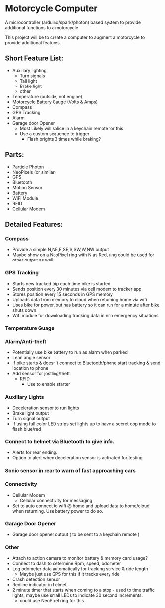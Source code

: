 # Motorcycle Computer
A microcontroller (arduino/spark/photon) based system to provide additional functions to a motorcycle.

This project will be to create a computer to augment a motorcycle to provide additional features.

## Short Feature List:
* Auxillary lighting
  * Turn signals
  * Tail light
  * Brake light
  * other
* Temperature (outside, not engine)
* Motorcycle Battery Gauge (Volts & Amps)
* Compass
* GPS Tracking
* Alarm
* Garage door Opener
  * Most Likely will splice in a keychain remote for this
  * Use a custom sequence to trigger
    * Flash brights 3 times while braking?

## Parts:
* Particle Photon
* NeoPixels (or similar)
* GPS
* Bluetooth
* Motion Sensor
* Battery
* WiFi Module
* RFID
* Cellular Modem

## Detailed Features:

### Compass
  * Provide a simple N,NE,E,SE,S,SW,W,NW output
  * Maybe show on a NeoPixel ring with N as Red, ring could be used for other output as well.

### GPS Tracking
  * Starts new tracked trip each time bike is started
  * Sends position every 30 minutes via cell modem to tracker app
  * Stores position every 15 seconds in GPS memory
  * Uploads data from memory to cloud when returning home via wifi
  * Uses bike for power, but has battery so it can run for a minute after bike shuts down
  * Wifi module for downloading tracking data in non emergency situations

### Temperature Guage

### Alarm/Anti-theft
  * Potentially use bike battery to run as alarm when parked
  * Lean angle sensor
  * If bike starts & doesn't connect to Bluetooth/phone start tracking & send location to phone
  * Add sensor for jostling/theft
	* RFID
		* Use to enable starter
### Auxillary Lights
  * Deceleration sensor to run lights
  * Brake light output
  * Turn signal output
  * If using full color LED strips set lights up to have a secret cop mode to flash blue/red

### Connect to helmet via Bluetooth to give info.
  * Alerts for rear ending.
  * Option to alert when deceleration sensor is activated for testing

### Sonic sensor in rear to warn of fast approaching cars

### Connectivity
  * Cellular Modem
    * Cellular connectivity for  messaging
  * Set to auto connect to wifi @ home and upload data to home/cloud when returning. Use battery power to do so.

### Garage Door Opener
  * Garage door opener output ( to be sent to a keychain remote )

### Other
  * Attach to action camera to monitor battery & memory card usage?
  * Connect to dash to determine Rpm, speed, odometer
  * Log odometer data automatically for tracking service & ride length
    * Maybe just use GPS for this if it tracks every ride
  * Crash detection sensor
  * Redline indicator in helmet
  * 2 minute timer that starts when coming to a stop - used to time traffic lights, maybe use small LEDs to indicate 30 second increments.
    * could use NeoPixel ring for this
